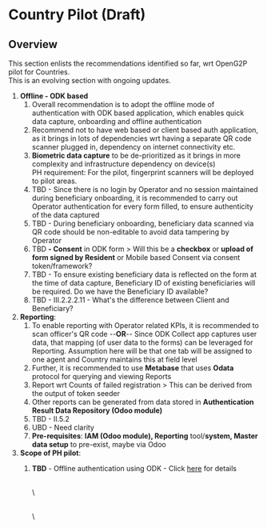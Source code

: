# Country Pilot (Draft)

## Overview

This section enlists the recommendations identified so far, wrt OpenG2P pilot for Countries.\
This is an evolving section with ongoing updates.

1. **Offline - ODK based**
   1. Overall recommendation is to adopt the offline mode of authentication with ODK based application, which enables quick data capture, onboarding and offline authentication
   2. Recommend not to have web based or client based auth application, as it brings in lots of dependencies wrt having a separate QR code scanner plugged in, dependency on internet connectivity etc.
   3. **Biometric data capture** to be de-prioritized as it brings in more complexity and infrastructure dependency on device(s)\
      PH requirement: For the pilot, fingerprint scanners will be deployed to pilot areas.
   4. TBD - Since there is no login by Operator and no session maintained during beneficiary onboarding, it is recommended to carry out Operator authentication for every form filled, to ensure authenticity of the data captured
   5. TBD - During beneficiary onboarding, beneficiary data scanned via QR code should be non-editable to avoid data tampering by Operator
   6. TBD **- Consent** in ODK form > Will this be a **checkbox** or **upload of form signed by Resident** or Mobile based Consent via consent token/framework?
   7. TBD - To ensure existing beneficiary data is reflected on the form at the time of data capture, Beneficiary ID of existing beneficiaries will be required. Do we have the Beneficiary ID available?
   8. TBD - III.2.2.2.11 - What's the difference between Client and Beneficiary?
2. **Reporting**:
   1. To enable reporting with Operator related KPIs, it is recommended to scan officer's QR code --**OR**-- Since ODK Collect app captures user data, that mapping (of user data to the forms) can be leveraged for Reporting. Assumption here will be that one tab will be assigned to one agent and Country maintains this at field level
   2. Further, it is recommended to use **Metabase** that uses **Odata** protocol for querying and viewing Reports
   3. Report wrt Counts of failed registration > This can be derived from the output of token seeder
   4. Other reports can be generated from data stored in **Authentication Result Data Repository (Odoo module)**
   5. TBD - II.5.2
   6. UBD - Need clarity
   7. **Pre-requisites**: **IAM (Odoo module), Reporting** tool/**system, Master data setup** to pre-exist, maybe via Odoo
3. **Scope of PH pilot**:
   1.  **TBD** - Offline authentication using ODK - Click [here](https://mosip.atlassian.net/browse/MOSIP-21658) for details

       \
       \


       \
       \
